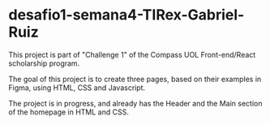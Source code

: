 # desafio1-semana4-TIRex-Gabriel-Ruiz

This project is part of "Challenge 1" of the Compass UOL Front-end/React scholarship program.

The goal of this project is to create three pages, based on their examples in Figma, using HTML, CSS and Javascript.

The project is in progress, and already has the Header and the Main section of the homepage in HTML and CSS.
